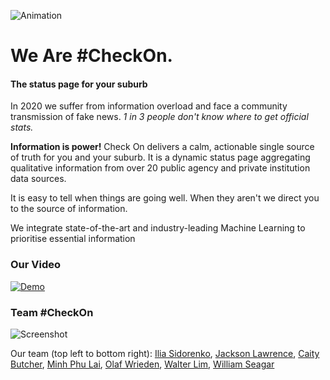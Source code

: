 ![Animation](https://imgur.com/7q5eOmx.gif)

# We Are #CheckOn.

#### The status page for your suburb

In 2020 we suffer from information overload and face a community transmission of fake news. _1 in 3 people don't know where to get official stats._

**Information is power!** Check On delivers a calm, actionable single source of truth for you and your suburb. It is a dynamic status page aggregating qualitative information from over 20 public agency and private institution data sources.

It is easy to tell when things are going well. When they aren't we direct you to the source of information.

We integrate state-of-the-art and industry-leading Machine Learning to prioritise essential information

### Our Video

[![Demo](https://img.youtube.com/vi/O14cMwfboos/0.jpg)](https://www.youtube.com/watch?v=O14cMwfboos)

### Team #CheckOn

![Screenshot](https://imgur.com/qipU8zR.png)

Our team (top left to bottom right):
[Ilia Sidorenko](https://www.linkedin.com/in/ilia-sidorenko/),
[Jackson Lawrence](https://www.linkedin.com/in/jklawrence/),
[Caity Butcher](https://www.linkedin.com/in/caitybutcher/),
[Minh Phu Lai](https://www.linkedin.com/in/minh-phu-lai/),
[Olaf Wrieden](https://www.linkedin.com/in/olafwrieden/),
[Walter Lim](https://www.linkedin.com/in/waltzaround/),
[William Seagar](https://www.linkedin.com/in/william-seagar-50512614b/)
